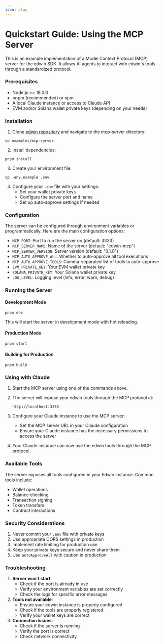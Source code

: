 ```yaml
---
icon: play
---
```


# Quickstart Guide: Using the MCP Server

This is an example implementation of a Model Context Protocol (MCP) server for the edwin SDK. It allows AI agents to interact with edwin's tools through a standardized protocol.

### Prerequisites

* Node.js >= 18.0.0
* pnpm (recommended) or npm
* A local Claude instance or access to Claude API
* EVM and/or Solana wallet private keys (depending on your needs)

### Installation

1. Clone [edwin repository](https://github.com/edwin-finance/edwin) and navigate to the mcp-server directory:

```
cd examples/mcp-server
```

2. Install dependencies:

```
pnpm install
```

3. Create your environment file:

```
cp .env.example .env
```

4. Configure your `.env` file with your settings:
   * Set your wallet private keys
   * Configure the server port and name
   * Set up auto-approve settings if needed

### Configuration

The server can be configured through environment variables or programmatically. Here are the main configuration options:

* `MCP_PORT`: Port to run the server on (default: 3333)
* `MCP_SERVER_NAME`: Name of the server (default: "edwin-mcp")
* `MCP_SERVER_VERSION`: Server version (default: "0.1.0")
* `MCP_AUTO_APPROVE_ALL`: Whether to auto-approve all tool executions
* `MCP_AUTO_APPROVE_TOOLS`: Comma-separated list of tools to auto-approve
* `EVM_PRIVATE_KEY`: Your EVM wallet private key
* `SOLANA_PRIVATE_KEY`: Your Solana wallet private key
* `LOG_LEVEL`: Logging level (info, error, warn, debug)

### Running the Server

#### Development Mode

```
pnpm dev
```

This will start the server in development mode with hot reloading.

#### Production Mode

```
pnpm start
```

#### Building for Production

```
pnpm build
```

### Using with Claude

1. Start the MCP server using one of the commands above.
2.  The server will expose your edwin tools through the MCP protocol at:

    ```
    http://localhost:3333
    ```
3. Configure your Claude instance to use the MCP server:
   * Set the MCP server URL in your Claude configuration
   * Ensure your Claude instance has the necessary permissions to access the server
4. Your Claude instance can now use the edwin tools through the MCP protocol.

### Available Tools

The server exposes all tools configured in your Edwin instance. Common tools include:

* Wallet operations
* Balance checking
* Transaction signing
* Token transfers
* Contract interactions

### Security Considerations

1. Never commit your `.env` file with private keys
2. Use appropriate CORS settings in production
3. Implement rate limiting for production use
4. Keep your private keys secure and never share them
5. Use `autoApproveAll` with caution in production

### Troubleshooting

1. **Server won't start**:
   * Check if the port is already in use
   * Verify your environment variables are set correctly
   * Check the logs for specific error messages
2. **Tools not available**:
   * Ensure your edwin instance is properly configured
   * Check if the tools are properly registered
   * Verify your wallet keys are correct
3. **Connection issues**:
   * Check if the server is running
   * Verify the port is correct
   * Check network connectivity
